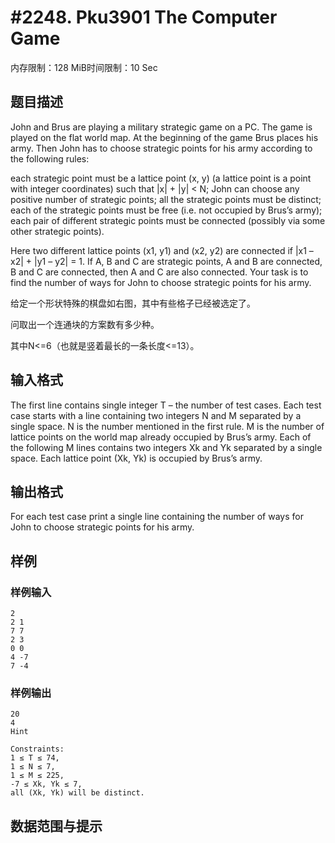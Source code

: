 # #2248. Pku3901 The Computer Game

内存限制：128 MiB时间限制：10 Sec

## 题目描述

John and Brus are playing a military strategic game on a PC. The game is played on the flat world map. At the beginning of the game Brus places his army. Then John has to choose strategic points for his army according to the following rules: 


each strategic point must be a lattice point (x, y) (a lattice point is a point with integer coordinates) such that |x| + |y| < N; 
John can choose any positive number of strategic points; 
all the strategic points must be distinct; 
each of the strategic points must be free (i.e. not occupied by Brus&rsquo;s army); 
each pair of different strategic points must be connected (possibly via some other strategic points). 



Here two different lattice points (x1, y1) and (x2, y2) are connected if |x1 &ndash; x2| + |y1 &ndash; y2| = 1. If A, B and C are strategic points, A and B are connected, B and C are connected, then A and C are also connected. 
Your task is to find the number of ways for John to choose strategic points for his army.

给定一个形状特殊的棋盘如右图，其中有些格子已经被选定了。

问取出一个连通块的方案数有多少种。

其中N<=6（也就是竖着最长的一条长度<=13）。

## 输入格式

The first line contains single integer T &ndash; the number of test cases. Each test case starts with a line containing two integers N and M separated by a single space. N is the number mentioned in the first rule. M is the number of lattice points on the world map already occupied by Brus&rsquo;s army. Each of the following M lines contains two integers Xk and Yk separated by a single space. Each lattice point (Xk, Yk) is occupied by Brus&rsquo;s army.

## 输出格式

For each test case print a single line containing the number of ways for John to choose strategic points for his army.

## 样例

### 样例输入

    
    2 
    2 1 
    7 7 
    2 3 
    0 0 
    4 -7 
    7 -4
    
    

### 样例输出

    
    20 
    4
    Hint
    
    Constraints: 
    1 ≤ T ≤ 74, 
    1 ≤ N ≤ 7, 
    1 ≤ M ≤ 225, 
    -7 ≤ Xk, Yk ≤ 7, 
    all (Xk, Yk) will be distinct.
    

## 数据范围与提示
